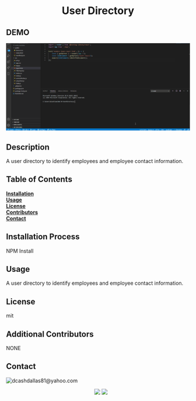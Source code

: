 
<h1 align="center">User Directory</h1>

## DEMO<br>
![user directory in action](https://github.com/dcashdallas/HW-19-UserDirectory/blob/master/public/userdirectory.gif)

## Description<br>

  A user directory to identify employees and employee contact information.
  ## Table of Contents<br>
  **[Installation](#Installation)**<br>
  **[Usage](#Usage)**<br>
  **[License](#License)**</br>
  **[Contributors](#Contributors)**<br>
  **[Contact](#Contact)**<br>
  
  ## **Installation Process**<br>  
  NPM Install
  ## **Usage**<br>
  A user directory to identify employees and employee contact information.
  ## **License**<br>
  mit
  ## **Additional Contributors**<br>
  NONE

  ## **Contact**<br>
  <img src="https://avatars1.githubusercontent.com/u/60990838?v=4" class="profile" align="left" height="80"/>
  dcashdallas81@yahoo.com<br>
  
  <p align="center" margin="35px">
    <a>
      <img src="https://img.shields.io/badge/Author%3A-Daniel%20Cash-red"/></>
    <a>
    <a>
    <img src="https://img.shields.io/badge/Release%20Version%20-1.0-green"/></>
    <a>
    </p>

